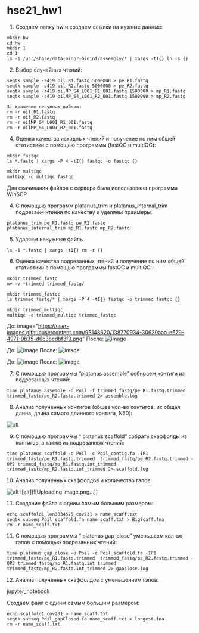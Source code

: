 # hse21_hw1
1) Создаем папку hw и создаем ссылки на нужные данные:
```
mkdir hw
cd hw
mkdir 1
cd 1
ls -1 /usr/share/data-minor-bioinf/assembly/* | xargs -tI{} ln -s {}
```
2) Выбор случайных чтений:
```
seqtk sample -s419 oil_R1.fastq 5000000 > pe_R1.fastq
seqtk sample -s419 oil_R2.fastq 5000000 > pe_R2.fastq
seqtk sample -s419 oilMP_S4_L001_R1_001.fastq 1500000 > mp_R1.fastq
seqtk sample -s419 oilMP_S4_L001_R2_001.fastq 1500000 > mp_R2.fastq

3) Удаление ненужных файлов:
rm -r oil_R1.fastq
rm -r oil_R2.fastq
rm -r oilMP_S4_L001_R1_001.fastq
rm -r oilMP_S4_L001_R2_001.fastq
```
4) Оценка качества исходных чтений и получение по ним общей статистики с помощью программы (fastQC и multiQC):
```
mkdir fastqc
ls *.fastq | xargs -P 4 -tI{} fastqc -o fastqc {}

mkdir multiqc
multiqc -o multiqc fastqc
```
Для скачивания файлов с сервера была использована программа WinSCP

4) С помощью программ platanus_trim и platanus_internal_trim подрезаем чтения по качеству и удаляем праймеры:
```
platanus_trim pe_R1.fastq pe_R2.fastq 
platanus_internal_trim mp_R1.fastq mp_R2.fastq  
```
5) Удаляем ненужные файлы
```
ls -1 *.fastq | xargs -tI{} rm -r {}
```
6) Оценка качества подрезанных чтений и получение по ним общей статистики с помощью программы fastQC и multiQC :
```
mkdir trimmed_fastq
mv -v *trimmed trimmed_fastq/
```
```
mkdir trimmed_fastqc
ls trimmed_fastq/* | xargs -P 4 -tI{} fastqc -o trimmed_fastqc {}
```
```
mkdir trimmed_multiqc
multiqc -o trimmed_multiqc trimmed_fastqc
```
До:
image="https://user-images.githubusercontent.com/93148620/138770934-30630aac-e679-4971-9b35-d6c3bcdbf3f9.png"
После:
![image](https://user-images.githubusercontent.com/93148620/138773889-c2424f13-6901-4cc6-9918-9909fddec3b5.png)

До:
![image](https://user-images.githubusercontent.com/93148620/138773978-bb020ffb-2f95-45f8-b16e-10ad1ba558e3.png)
После:
![image](https://user-images.githubusercontent.com/93148620/138774033-531dc199-2055-444a-b5ef-fb8550108383.png)

До:
![image](https://user-images.githubusercontent.com/93148620/138774084-269a2444-7d06-4412-b063-e7a61d1196fa.png)
После:
![image](https://user-images.githubusercontent.com/93148620/138774132-42f60f8c-f1a2-4ed8-82e8-dccdb8c1012a.png)


7) С помощью программы “platanus assemble” собираем контиги из подрезанных чтений:
```
time platanus assemble -o Poil -f trimmed_fastq/pe_R1.fastq.trimmed trimmed_fastq/pe_R2.fastq.trimmed 2> assemble.log
```
8) Анализ полученных контигов (общее кол-во контигов, их общая длина, длина самого длинного контига, N50):

![alt](![image](https://user-images.githubusercontent.com/93148620/138772535-a2583802-f9d0-4807-a81c-44c8b21af55c.png))

9) С помощью программы “ platanus scaffold” собрать скаффолды из контигов, а также из подрезанных чтений:
```
time platanus scaffold -o Poil -c Poil_contig.fa -IP1 trimmed_fastq/pe_R1.fastq.trimmed  trimmed_fastq/pe_R2.fastq.trimmed -OP2 trimmed_fastq/mp_R1.fastq.int_trimmed trimmed_fastq/mp_R2.fastq.int_trimmed 2> scaffold.log
```
10) Анализ полученных скаффолдов и количество гэпов:

![alt](![image](https://user-images.githubusercontent.com/93148620/138772717-17d3a1e9-8352-4179-a0f6-46e0c364638d.png))
![alt](![Uploading image.png…])


11) Создание файла с одним самым большим размером:
```
echo scaffold1_len3834575_cov231 > name_scaff.txt
seqtk subseq Poil_scaffold.fa name_scaff.txt > BigScaff.fna
rm -r name_scaff.txt
```

11) С помощью программы “ platanus gap_close” уменьшаем кол-во гэпов с помощью подрезанных чтений:
```
time platanus gap_close -o Poil -c Poil_scaffold.fa -IP1 trimmed_fastq/pe_R1.fastq.trimmed  trimmed_fastq/pe_R2.fastq.trimmed -OP2 trimmed_fastq/mp_R1.fastq.int_trimmed trimmed_fastq/mp_R2.fastq.int_trimmed 2> gapclose.log
```
12) Анализ полученных скаффолдов с уменьшением гэпов:

jupyter_notebook

Создаем файл с одним самым большим размером:
```
echo scaffold1_cov231 > name_scaff.txt
seqtk subseq Poil_gapClosed.fa name_scaff.txt > longest.fna
rm -r name_scaff.txt
```

